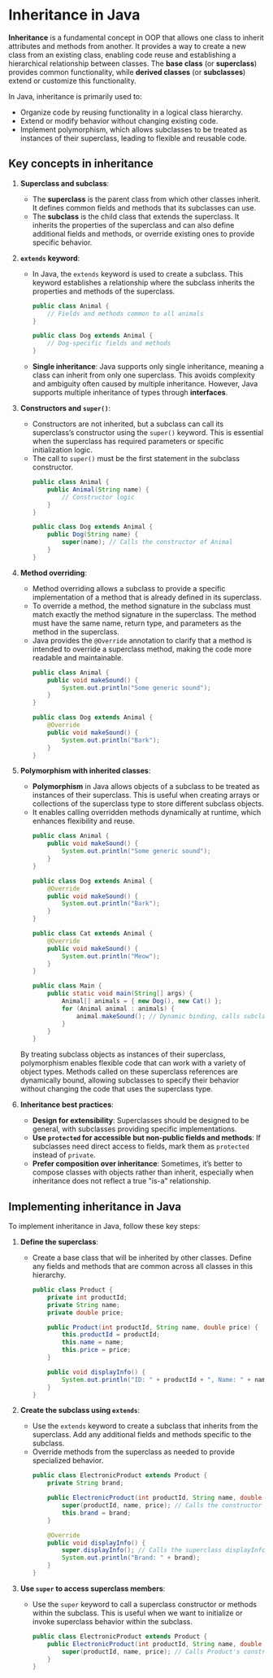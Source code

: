 # Inheritance in Java

**Inheritance** is a fundamental concept in OOP that allows one class to inherit attributes and methods from another. It provides a way to create a new class from an existing class, enabling code reuse and establishing a hierarchical relationship between classes. The **base class** (or **superclass**) provides common functionality, while **derived classes** (or **subclasses**) extend or customize this functionality.

In Java, inheritance is primarily used to:
- Organize code by reusing functionality in a logical class hierarchy.
- Extend or modify behavior without changing existing code.
- Implement polymorphism, which allows subclasses to be treated as instances of their superclass, leading to flexible and reusable code.


## Key concepts in inheritance

1. **Superclass and subclass**:
   - The **superclass** is the parent class from which other classes inherit. It defines common fields and methods that its subclasses can use.
   - The **subclass** is the child class that extends the superclass. It inherits the properties of the superclass and can also define additional fields and methods, or override existing ones to provide specific behavior.

2. **`extends` keyword**:
   - In Java, the `extends` keyword is used to create a subclass. This keyword establishes a relationship where the subclass inherits the properties and methods of the superclass.
     ```java
     public class Animal {
         // Fields and methods common to all animals
     }

     public class Dog extends Animal {
         // Dog-specific fields and methods
     }
     ```

    - **Single inheritance**: Java supports only single inheritance, meaning a class can inherit from only one superclass. This avoids complexity and ambiguity often caused by multiple inheritance. However, Java supports multiple inheritance of types through **interfaces**.

3. **Constructors and `super()`**:
   - Constructors are not inherited, but a subclass can call its superclass’s constructor using the `super()` keyword. This is essential when the superclass has required parameters or specific initialization logic.
   - The call to `super()` must be the first statement in the subclass constructor.
     ```java
     public class Animal {
         public Animal(String name) {
             // Constructor logic
         }
     }

     public class Dog extends Animal {
         public Dog(String name) {
             super(name); // Calls the constructor of Animal
         }
     }
     ```

4. **Method overriding**:
   - Method overriding allows a subclass to provide a specific implementation of a method that is already defined in its superclass.
   - To override a method, the method signature in the subclass must match exactly the method signature in the superclass. The method must have the same name, return type, and parameters as the method in the superclass.
   - Java provides the `@Override` annotation to clarify that a method is intended to override a superclass method, making the code more readable and maintainable.
     ```java
     public class Animal {
         public void makeSound() {
             System.out.println("Some generic sound");
         }
     }

     public class Dog extends Animal {
         @Override
         public void makeSound() {
             System.out.println("Bark");
         }
     }
     ```

5. **Polymorphism with inherited classes**:
   - **Polymorphism** in Java allows objects of a subclass to be treated as instances of their superclass. This is useful when creating arrays or collections of the superclass type to store different subclass objects.
   - It enables calling overridden methods dynamically at runtime, which enhances flexibility and reuse.
     ```java
     public class Animal {
         public void makeSound() {
             System.out.println("Some generic sound");
         }
     }

     public class Dog extends Animal {
         @Override
         public void makeSound() {
             System.out.println("Bark");
         }
     }

     public class Cat extends Animal {
         @Override
         public void makeSound() {
             System.out.println("Meow");
         }
     }

     public class Main {
         public static void main(String[] args) {
             Animal[] animals = { new Dog(), new Cat() };
             for (Animal animal : animals) {
                 animal.makeSound(); // Dynamic binding, calls subclass methods
             }
         }
     }
     ```

    By treating subclass objects as instances of their superclass, polymorphism enables flexible code that can work with a variety of object types. Methods called on these superclass references are dynamically bound, allowing subclasses to specify their behavior without changing the code that uses the superclass type.

6. **Inheritance best practices**:
    - **Design for extensibility**: Superclasses should be designed to be general, with subclasses providing specific implementations.
    - **Use `protected` for accessible but non-public fields and methods**: If subclasses need direct access to fields, mark them as `protected` instead of `private`.
    - **Prefer composition over inheritance**: Sometimes, it’s better to compose classes with objects rather than inherit, especially when inheritance does not reflect a true "is-a" relationship.


## Implementing inheritance in Java
To implement inheritance in Java, follow these key steps:

1. **Define the superclass**:
   - Create a base class that will be inherited by other classes. Define any fields and methods that are common across all classes in this hierarchy.
     ```java
     public class Product {
         private int productId;
         private String name;
         private double price;

         public Product(int productId, String name, double price) {
             this.productId = productId;
             this.name = name;
             this.price = price;
         }

         public void displayInfo() {
             System.out.println("ID: " + productId + ", Name: " + name + ", Price: $" + price);
         }
     }
     ```

2. **Create the subclass using `extends`**:
   - Use the `extends` keyword to create a subclass that inherits from the superclass. Add any additional fields and methods specific to the subclass.
   - Override methods from the superclass as needed to provide specialized behavior.
     ```java
     public class ElectronicProduct extends Product {
         private String brand;

         public ElectronicProduct(int productId, String name, double price, String brand) {
             super(productId, name, price); // Calls the constructor of Product
             this.brand = brand;
         }

         @Override
         public void displayInfo() {
             super.displayInfo(); // Calls the superclass displayInfo method
             System.out.println("Brand: " + brand);
         }
     }
     ```

3. **Use `super` to access superclass members**:
   - Use the `super` keyword to call a superclass constructor or methods within the subclass. This is useful when we want to initialize or invoke superclass behavior within the subclass.
     ```java
     public class ElectronicProduct extends Product {
         public ElectronicProduct(int productId, String name, double price, String brand) {
             super(productId, name, price); // Calls Product's constructor
         }
     }
     ```